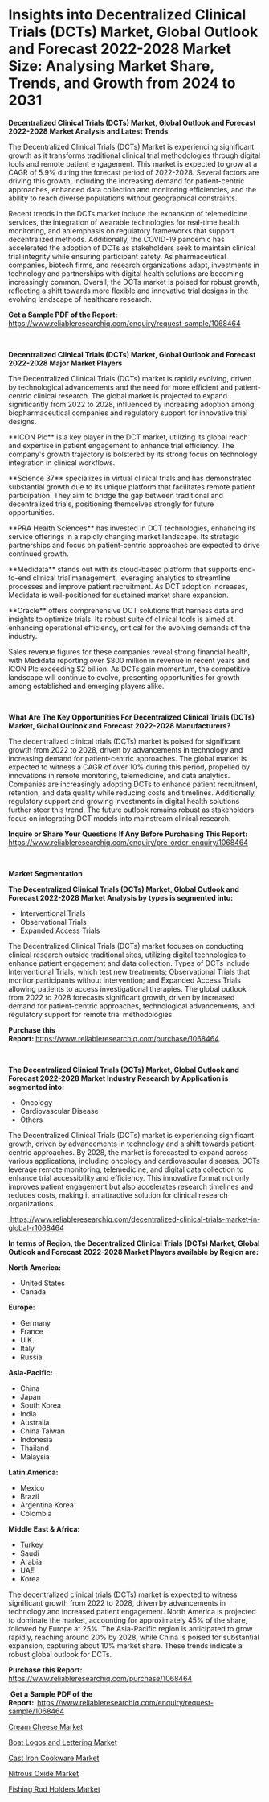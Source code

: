 <p><h1>Insights into Decentralized Clinical Trials (DCTs) Market, Global Outlook and Forecast 2022-2028 Market Size: Analysing Market Share, Trends, and Growth from 2024 to 2031</h1></p><p><strong>Decentralized Clinical Trials (DCTs) Market, Global Outlook and Forecast 2022-2028 Market Analysis and Latest Trends</strong></p>
<p><p>The Decentralized Clinical Trials (DCTs) Market is experiencing significant growth as it transforms traditional clinical trial methodologies through digital tools and remote patient engagement. This market is expected to grow at a CAGR of 5.9% during the forecast period of 2022-2028. Several factors are driving this growth, including the increasing demand for patient-centric approaches, enhanced data collection and monitoring efficiencies, and the ability to reach diverse populations without geographical constraints.</p><p>Recent trends in the DCTs market include the expansion of telemedicine services, the integration of wearable technologies for real-time health monitoring, and an emphasis on regulatory frameworks that support decentralized methods. Additionally, the COVID-19 pandemic has accelerated the adoption of DCTs as stakeholders seek to maintain clinical trial integrity while ensuring participant safety. As pharmaceutical companies, biotech firms, and research organizations adapt, investments in technology and partnerships with digital health solutions are becoming increasingly common. Overall, the DCTs market is poised for robust growth, reflecting a shift towards more flexible and innovative trial designs in the evolving landscape of healthcare research.</p></p>
<p><strong>Get a Sample PDF of the Report:&nbsp;</strong> <a href="https://www.reliableresearchiq.com/enquiry/request-sample/1068464?utm_campaign=1123&utm_medium=2&utm_source=Github&utm_content=ia&utm_term=03122024&utm_id=decentralized-clinical-trials-dcts-market-global-outlook-and-forecast-2022-2028">https://www.reliableresearchiq.com/enquiry/request-sample/1068464</a></p>
<p>&nbsp;</p>
<p><strong>Decentralized Clinical Trials (DCTs) Market, Global Outlook and Forecast 2022-2028 Major Market Players</strong></p>
<p><p>The Decentralized Clinical Trials (DCTs) market is rapidly evolving, driven by technological advancements and the need for more efficient and patient-centric clinical research. The global market is projected to expand significantly from 2022 to 2028, influenced by increasing adoption among biopharmaceutical companies and regulatory support for innovative trial designs.</p><p>**ICON Plc** is a key player in the DCT market, utilizing its global reach and expertise in patient engagement to enhance trial efficiency. The company's growth trajectory is bolstered by its strong focus on technology integration in clinical workflows.</p><p>**Science 37** specializes in virtual clinical trials and has demonstrated substantial growth due to its unique platform that facilitates remote patient participation. They aim to bridge the gap between traditional and decentralized trials, positioning themselves strongly for future opportunities.</p><p>**PRA Health Sciences** has invested in DCT technologies, enhancing its service offerings in a rapidly changing market landscape. Its strategic partnerships and focus on patient-centric approaches are expected to drive continued growth.</p><p>**Medidata** stands out with its cloud-based platform that supports end-to-end clinical trial management, leveraging analytics to streamline processes and improve patient recruitment. As DCT adoption increases, Medidata is well-positioned for sustained market share expansion.</p><p>**Oracle** offers comprehensive DCT solutions that harness data and insights to optimize trials. Its robust suite of clinical tools is aimed at enhancing operational efficiency, critical for the evolving demands of the industry.</p><p>Sales revenue figures for these companies reveal strong financial health, with Medidata reporting over $800 million in revenue in recent years and ICON Plc exceeding $2 billion. As DCTs gain momentum, the competitive landscape will continue to evolve, presenting opportunities for growth among established and emerging players alike.</p></p>
<p>&nbsp;</p>
<p><strong>What Are The Key Opportunities For Decentralized Clinical Trials (DCTs) Market, Global Outlook and Forecast 2022-2028 Manufacturers?</strong></p>
<p><p>The decentralized clinical trials (DCTs) market is poised for significant growth from 2022 to 2028, driven by advancements in technology and increasing demand for patient-centric approaches. The global market is expected to witness a CAGR of over 10% during this period, propelled by innovations in remote monitoring, telemedicine, and data analytics. Companies are increasingly adopting DCTs to enhance patient recruitment, retention, and data quality while reducing costs and timelines. Additionally, regulatory support and growing investments in digital health solutions further steer this trend. The future outlook remains robust as stakeholders focus on integrating DCT models into mainstream clinical research.</p></p>
<p><strong>Inquire or Share Your Questions If Any Before Purchasing This Report:</strong> <a href="https://www.reliableresearchiq.com/enquiry/pre-order-enquiry/1068464?utm_campaign=1123&utm_medium=2&utm_source=Github&utm_content=ia&utm_term=03122024&utm_id=decentralized-clinical-trials-dcts-market-global-outlook-and-forecast-2022-2028">https://www.reliableresearchiq.com/enquiry/pre-order-enquiry/1068464</a></p>
<p>&nbsp;</p>
<p><strong>Market Segmentation</strong></p>
<p><strong>The Decentralized Clinical Trials (DCTs) Market, Global Outlook and Forecast 2022-2028 Market Analysis by types is segmented into:</strong></p>
<p><ul><li>Interventional Trials</li><li>Observational Trials</li><li>Expanded Access Trials</li></ul></p>
<p><p>The Decentralized Clinical Trials (DCTs) market focuses on conducting clinical research outside traditional sites, utilizing digital technologies to enhance patient engagement and data collection. Types of DCTs include Interventional Trials, which test new treatments; Observational Trials that monitor participants without intervention; and Expanded Access Trials allowing patients to access investigational therapies. The global outlook from 2022 to 2028 forecasts significant growth, driven by increased demand for patient-centric approaches, technological advancements, and regulatory support for remote trial methodologies.</p></p>
<p><strong>Purchase this Report:&nbsp;</strong><a href="https://www.reliableresearchiq.com/purchase/1068464?utm_campaign=1123&utm_medium=2&utm_source=Github&utm_content=ia&utm_term=03122024&utm_id=decentralized-clinical-trials-dcts-market-global-outlook-and-forecast-2022-2028">https://www.reliableresearchiq.com/purchase/1068464</a></p>
<p>&nbsp;</p>
<p><strong>The Decentralized Clinical Trials (DCTs) Market, Global Outlook and Forecast 2022-2028 Market Industry Research by Application is segmented into:</strong></p>
<p><ul><li>Oncology</li><li>Cardiovascular Disease</li><li>Others</li></ul></p>
<p><p>The Decentralized Clinical Trials (DCTs) market is experiencing significant growth, driven by advancements in technology and a shift towards patient-centric approaches. By 2028, the market is forecasted to expand across various applications, including oncology and cardiovascular diseases. DCTs leverage remote monitoring, telemedicine, and digital data collection to enhance trial accessibility and efficiency. This innovative format not only improves patient engagement but also accelerates research timelines and reduces costs, making it an attractive solution for clinical research organizations.</p></p>
<p><a href="https://www.reliableresearchiq.com/decentralized-clinical-trials-market-in-global-r1068464?utm_campaign=1123&utm_medium=2&utm_source=Github&utm_content=ia&utm_term=03122024&utm_id=decentralized-clinical-trials-dcts-market-global-outlook-and-forecast-2022-2028">&nbsp;https://www.reliableresearchiq.com/decentralized-clinical-trials-market-in-global-r1068464</a></p>
<p><strong>In terms of Region, the Decentralized Clinical Trials (DCTs) Market, Global Outlook and Forecast 2022-2028 Market Players available by Region are:</strong></p>
<p>
    <p> <strong> North America: </strong>
        <ul>
            <li>United States</li>
            <li>Canada</li>
        </ul>
        </p> 
    <p> <strong> Europe: </strong>
        <ul>
            <li>Germany</li>
            <li>France</li>
            <li>U.K.</li>
            <li>Italy</li>
            <li>Russia</li>
        </ul>
        </p> 
    <p> <strong> Asia-Pacific: </strong>
        <ul>
            <li>China</li>
            <li>Japan</li>
            <li>South Korea</li>
            <li>India</li>
            <li>Australia</li>
            <li>China Taiwan</li>
            <li>Indonesia</li>
            <li>Thailand</li>
            <li>Malaysia</li>
        </ul>
        </p> 
    <p> <strong> Latin America: </strong>
        <ul>
            <li>Mexico</li>
            <li>Brazil</li>
            <li>Argentina Korea</li>
            <li>Colombia</li>
        </ul>
        </p> 
    <p> <strong> Middle East & Africa: </strong>
        <ul>
            <li>Turkey</li>
            <li>Saudi</li>
            <li>Arabia</li>
            <li>UAE</li>
            <li>Korea</li>
        </ul>
    </p>
    </p>
<p><p>The decentralized clinical trials (DCTs) market is expected to witness significant growth from 2022 to 2028, driven by advancements in technology and increased patient engagement. North America is projected to dominate the market, accounting for approximately 45% of the share, followed by Europe at 25%. The Asia-Pacific region is anticipated to grow rapidly, reaching around 20% by 2028, while China is poised for substantial expansion, capturing about 10% market share. These trends indicate a robust global outlook for DCTs.</p></p>
<p><strong>Purchase this Report: </strong><a href="https://www.reliableresearchiq.com/purchase/1068464?utm_campaign=1123&utm_medium=2&utm_source=Github&utm_content=ia&utm_term=03122024&utm_id=decentralized-clinical-trials-dcts-market-global-outlook-and-forecast-2022-2028">https://www.reliableresearchiq.com/purchase/1068464</a></p>
<p>&nbsp;<strong>Get a Sample PDF of the Report:&nbsp;&nbsp;</strong><a href="https://www.reliableresearchiq.com/enquiry/request-sample/1068464?utm_campaign=1123&utm_medium=2&utm_source=Github&utm_content=ia&utm_term=03122024&utm_id=decentralized-clinical-trials-dcts-market-global-outlook-and-forecast-2022-2028">https://www.reliableresearchiq.com/enquiry/request-sample/1068464</a></p>
<p><strong></strong></p>
<p><p><a href="https://www.linkedin.com/pulse/navigating-cream-cheese-market-growth-118-cagr-key-trends-2031-e9ele?utm_campaign=1123&utm_medium=2&utm_source=Github&utm_content=ia&utm_term=03122024&utm_id=decentralized-clinical-trials-dcts-market-global-outlook-and-forecast-2022-2028">Cream Cheese Market</a></p><p><a href="https://issuu.com/reportprime-2/docs/boat-logos-and-lettering-market-size-2030.pptx?utm_campaign=1123&utm_medium=2&utm_source=Github&utm_content=ia&utm_term=03122024&utm_id=decentralized-clinical-trials-dcts-market-global-outlook-and-forecast-2022-2028">Boat Logos and Lettering Market</a></p><p><a href="https://www.linkedin.com/pulse/global-cast-iron-cookware-market-analysis-trends-forecasts-ozlme?utm_campaign=1123&utm_medium=2&utm_source=Github&utm_content=ia&utm_term=03122024&utm_id=decentralized-clinical-trials-dcts-market-global-outlook-and-forecast-2022-2028">Cast Iron Cookware Market</a></p><p><a href="https://www.linkedin.com/pulse/nitrous-oxide-revenue-growth-report-2024-2031-firmazon-leomc?utm_campaign=1123&utm_medium=2&utm_source=Github&utm_content=ia&utm_term=03122024&utm_id=decentralized-clinical-trials-dcts-market-global-outlook-and-forecast-2022-2028">Nitrous Oxide Market</a></p><p><a href="https://issuu.com/reportprime-2/docs/fishing-rod-holders-market-size-2030.pptx?utm_campaign=1123&utm_medium=2&utm_source=Github&utm_content=ia&utm_term=03122024&utm_id=decentralized-clinical-trials-dcts-market-global-outlook-and-forecast-2022-2028">Fishing Rod Holders Market</a></p></p>